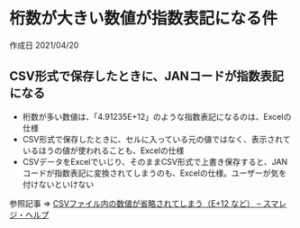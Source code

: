 # 桁数が大きい数値が指数表記になる件

作成日 2021/04/20

## CSV形式で保存したときに、JANコードが指数表記になる

- 桁数が多い数値は、「4.91235E+12」のような指数表記になるのは、Excelの仕様
- CSV形式で保存したときに、セルに入っている元の値ではなく、表示されているほうの値が使われることも、Excelの仕様
- CSVデータをExcelでいじり、そのままCSV形式で上書き保存すると、JANコードが指数表記に変換されてしまうのも、Excelの仕様。ユーザーが気を付けないといけない

参照記事 => [CSVファイル内の数値が省略されてしまう（E\+12 など） – スマレジ・ヘルプ](https://help.smaregi.jp/hc/ja/articles/360000674267-CSV%E3%83%95%E3%82%A1%E3%82%A4%E3%83%AB%E5%86%85%E3%81%AE%E6%95%B0%E5%80%A4%E3%81%8C%E7%9C%81%E7%95%A5%E3%81%95%E3%82%8C%E3%81%A6%E3%81%97%E3%81%BE%E3%81%86-E-12-%E3%81%AA%E3%81%A9-)

